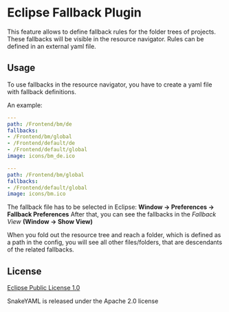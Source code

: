 Eclipse Fallback Plugin
=======================

This feature allows to define fallback rules for the folder trees of projects. These fallbacks will be visible in the resource navigator. Rules can be defined in an external yaml file.

Usage
-----

To use fallbacks in the resource navigator, you have to create a yaml file with fallback definitions.

An example:

```yaml
---
path: /Frontend/bm/de
fallbacks:
- /Frontend/bm/global
- /Frontend/default/de
- /Frontend/default/global
image: icons/bm_de.ico

---
path: /Frontend/bm/global
fallbacks:
- /Frontend/default/global
image: icons/bm.ico
```

The fallback file has to be selected in Eclipse: **Window -> Preferences -> Fallback Preferences**
After that, you can see the fallbacks in the *Fallback View* **(Window -> Show View)**

When you fold out the resource tree and reach a folder, which is defined as a path in the config, you will see all other files/folders, that are descendants of the related fallbacks.

License
-------

[Eclipse Public License 1.0](http://www.eclipse.org/legal/epl-v10.html)

SnakeYAML is released under the Apache 2.0 license

